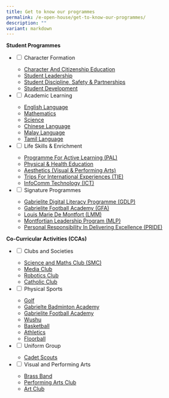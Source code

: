 ```yaml
---
title: Get to know our programmes
permalink: /e-open-house/get-to-know-our-programmes/
description: ""
variant: markdown
---
```

**Student Programmes**

<ul class="jekyllcodex_accordion">
  <li>
    <input type="checkbox" id="accordion1">
    <label for="accordion1">Character Formation</label>
    <div>
      <ul>
				<li><a href="/character-formation/cce/character-and-citizenship-education/" target="">Character And Citizenship Education</a></li>
				<li><a href="/character-formation/cce/student-leadership/">Student Leadership</a></li>
				<li><a href="/character-formation/student-discipline-and-partnerships/">Student Discipline, Safety &amp; Partnerships</a></li>
				<li><a href="/character-formation/student-development/">Student Development</a></li>
			</ul>
    </div>
	</li> 
	<li>
    <input type="checkbox" id="accordion2">
    <label for="accordion2">Academic Learning</label>
    <div>
      <ul>
				<li><a href="/academic-learning/english-language/">English Language</a></li>
				<li><a href="/academic-learning/mathematics/">Mathematics</a></li>
				<li><a href="/academic-learning/science/">Science</a></li>
				<li><a href="/academic-learning/mother-tongue-languages/chinese-language/">Chinese Language</a></li>
				<li><a href="/academic-learning/mother-tongue-languages/malay-language/">Malay Language</a></li>
				<li><a href="/academic-learning/mother-tongue-languages/tamil-language/">Tamil Language</a></li>
			</ul>
    </div>
  </li>
	<li>
    <input type="checkbox" id="accordion3">
    <label for="accordion3">Life Skills &amp; Enrichment</label>
    <div>
      <ul>
				<li><a href="/life-skills-and-enrichment/pal/">Programme For Active Learning (PAL)</a></li>
				<li><a href="/life-skills-and-enrichment/physical-and-health-education">Physical &amp; Health Education</a></li>
				<li><a href="/life-skills-and-enrichment/aesthetics/">Aesthetics (Visual &amp; Performing Arts)</a></li>
				<li><a href="/life-skills-and-enrichment/tie/" target="">Trips For International Experiences (TIE)</a></li>
				<li><a href="/life-skills-and-enrichment/ict/">InfoComm Technology (ICT)</a></li>
			</ul>
    </div>
  </li>
	<li>
    <input type="checkbox" id="accordion4">
    <label for="accordion4">Signature Programmes</label>
    <div>
      <ul>
				<li><a href="/signature-programmes/gdlp/">Gabrielite Digital Literacy Programme (GDLP)</a></li>
				<li><a href="/life-skills-and-enrichment/co-curricular-activities/gabrielite-football-academy/">Gabrielite Football Academy&nbsp;(GFA)</a></li>
				<li><a href="/signature-programmes/louis-marie-de-montfort/lmm/">Louis Marie De Montfort (LMM)</a></li>
				<li><a href="/signature-programmes/mlp/" target="">Montfortian Leadership Program (MLP)</a></li>
				<li><a href="/signature-programmes/pride/">Personal Responsibility In Delivering Excellence (PRIDE)</a></li>
			</ul>
    </div>
  </li>
</ul>

**Co-Curricular Activities (CCAs)**

<ul class="jekyllcodex_accordion">
  <li>
    <input type="checkbox" id="accordion5">
    <label for="accordion5">Clubs and Societies</label>
    <div>
      <ul>
				<li><a href="/life-skills-and-enrichment/co-curricular-activities/science-horticulture-math-club/" target="">Science and Maths Club (SMC)</a></li>
				<li><a href="/life-skills-and-enrichment/co-curricular-activities/media-club/">Media Club</a></li>
				<li><a href="/life-skills-and-enrichment/co-curricular-activities/robotics/">Robotics Club</a></li>
				<li><a href="/life-skills-and-enrichment/co-curricular-activities/catholic-club/">Catholic Club</a></li>
			</ul>
		</div>
	</li>
	<li>
    <input type="checkbox" id="accordion6">
    <label for="accordion6">Physical Sports</label>
    <div>
			<ul>
				<li><a href="/life-skills-and-enrichment/co-curricular-activities/golf/">Golf</a></li>
				<li><a href="/life-skills-and-enrichment/co-curricular-activities/badminton/">Gabrielte Badminton Academy</a></li>
				<li><a href="/life-skills-and-enrichment/co-curricular-activities/grabrielite-football-academy/">Gabrielite Football Academy</a></li>
				<li><a href="/life-skills-and-enrichment/co-curricular-activities/wushu/">Wushu</a></li>
				<li><a href="/life-skills-and-enrichment/co-curricular-activities/basketball/">Basketball</a></li>
				<li><a href="/life-skills-and-enrichment/co-curricular-activities/athletics/">Athletics</a></li>
					<li><a href="/life-skills-and-enrichment/co-curricular-activities/floorball/">Floorball</a></li>
			</ul>
		</div>
	</li>
	<li>
    <input type="checkbox" id="accordion7">
    <label for="accordion7">Uniform Group</label>
    <div>
			<ul>
				<li><a href="/life-skills-and-enrichment/Co-Curricular-Activities/scouts/">Cadet Scouts</a></li>
			</ul>
		</div>
	</li>
	<li>
		<input type="checkbox" id="accordion8">
    <label for="accordion8">Visual and Performing Arts</label>
    <div>
			<ul>
				<li><a href="/life-skills-and-enrichment/co-curricular-activities/brass-band/">Brass Band</a></li>
				<li><a href="/life-skills-and-enrichment/co-curricular-activities/performing-arts/">Performing Arts Club</a></li>
				<li><a href="/life-skills-and-enrichment/co-curricular-activities/art-club/">Art Club</a></li>
			</ul>
		</div>
	</li>
</ul>